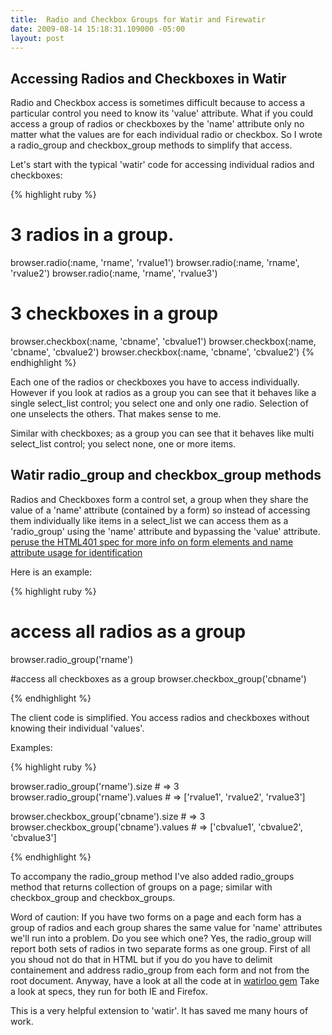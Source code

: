 ```yaml
--- 
title:  Radio and Checkbox Groups for Watir and Firewatir
date: 2009-08-14 15:18:31.109000 -05:00
layout: post
---
```


## Accessing Radios and Checkboxes in Watir

Radio and Checkbox access is sometimes difficult because to access a particular control you need to know its 'value' attribute. 
What if you could access a group of radios or checkboxes by the 'name' attribute only no matter what the values are for 
each individual radio or checkbox. So I wrote a radio_group and checkbox_group methods to simplify that access.

Let's start with the typical 'watir' code for accessing individual radios and checkboxes:

{% highlight ruby %}
# 3 radios in a group. 
browser.radio(:name, 'rname', 'rvalue1')
browser.radio(:name, 'rname', 'rvalue2')
browser.radio(:name, 'rname', 'rvalue3')

# 3 checkboxes in a group
browser.checkbox(:name, 'cbname', 'cbvalue1')
browser.checkbox(:name, 'cbname', 'cbvalue2')
browser.checkbox(:name, 'cbname', 'cbvalue2')
{% endhighlight %}

Each one of the radios or checkboxes you have to access individually. However if you look at radios as a group you can see that 
it behaves like a single select_list control; you select one and only one radio. Selection of one unselects the others. That makes sense to me.

Similar with checkboxes; as a group you can see that it behaves like multi select_list control; you select none, one or more items.

## Watir radio_group and checkbox_group methods

Radios and Checkboxes form a control set, a group when they share the value of a 'name' attribute (contained by a form) so instead of accessing them individually like items in a select_list we can access them as a 'radio_group' using the 'name' attribute and bypassing the 'value' attribute.
[peruse the HTML401 spec for more info on form elements and name attribute usage for identification](http://www.w3.org/TR/html401/interact/forms.html)

Here is an example:

{% highlight ruby %}
# access all radios as a group
browser.radio_group('rname')

#access all checkboxes as a group
browser.checkbox_group('cbname')

{% endhighlight %}

The client code is simplified. You access radios and checkboxes without knowing their individual 'values'. 

Examples: 

{% highlight ruby %}

browser.radio_group('rname').size # => 3
browser.radio_group('rname').values # => ['rvalue1', 'rvalue2', 'rvalue3']


browser.checkbox_group('cbname').size # => 3
browser.checkbox_group('cbname').values # => ['cbvalue1', 'cbvalue2', 'cbvalue3']

{% endhighlight %}

To accompany the radio_group method I've also added radio_groups method that returns collection of groups on a page; similar with checkbox_group and checkbox_groups. 

Word of caution: If you have two forms on a page and each form has a group of radios and each group shares the same value for 'name' attributes we'll run into a problem. Do you see which one? Yes, the radio_group will report both sets of radios in two separate forms as one group. First of all you shoud not do that in HTML but if you do you have to delimit containement and address radio_group from each form and not from the root document.
Anyway, have a look at all the code at in [watirloo gem](http://github.com/marekj/watirloo/tree/master) Take a look at specs, they run for both IE and Firefox.

This is a very helpful extension to 'watir'. It has saved me many hours of work.

